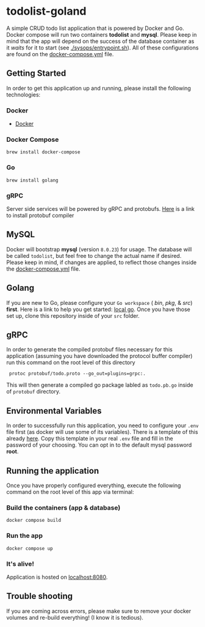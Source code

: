 # todolist-goland
A simple CRUD todo list application that is powered by Docker and Go. Docker compose will run two containers **todolist** and **mysql**. Please keep in mind that the app will depend on the success of the database container as it *waits* for it to start (see [./sysops/entrypoint.sh](https://github.com/marcoantonio224/todolist-goland/blob/main/sysops/entrypoint.sh)). All of these configurations are found on the [docker-compose.yml](https://github.com/marcoantonio224/todolist-goland/blob/main/docker-compose.yml) file.
## Getting Started
In order to get this application up and running, please install the following technologies:
  ### Docker
  - [Docker](https://docs.docker.com/get-docker/)
  ### Docker Compose
    brew install docker-compose

  ### Go
    brew install golang

  ### gRPC
  Server side services will be powered by gRPC and protobufs.
    [Here](https://grpc.io/docs/protoc-installation/) is a link to install protobuf compiler


## MySQL
  Docker will bootstrap **mysql** (version `8.0.23`) for usage. The database will be called `todolist`, but feel free to change the actual name if desired. Please keep in mind, if changes are applied, to reflect those changes inside the [docker-compose.yml](https://github.com/marcoantonio224/todolist-goland/blob/main/docker-compose.yml) file.

## Golang
  If you are new to Go, please configure your `Go workspace` ( *bin*, *pkg*, & *src*) **first**. Here is a link to help you get started: [local go](https://www.digitalocean.com/community/tutorials/how-to-install-go-and-set-up-a-local-programming-environment-on-ubuntu-18-04). Once you have those set up, clone this repository inside of your `src` folder.

## gRPC
In order to generate the compiled protobuf files necessary for this application (assuming you have downloaded the protocol buffer compiler) run this command on the root level of this directory

     protoc protobuf/todo.proto --go_out=plugins=grpc:.
This will then generate a compiled go package labled as `todo.pb.go` inside of `protobuf` directory.

## Environmental Variables
  In order to successfully run this application, you need to configure your `.env` file first (as docker will use some of its variables). There is a template of this already [here](https://github.com/marcoantonio224/todolist-goland/blob/main/.env.template). Copy this template in your real `.env` file and fill in the password of your choosing. You can opt in to the default mysql password **root**.

## Running the application
  Once you have properly configured everything, execute the following command on the root level of this app via terminal:
  ### Build the containers (app & database)
    docker compose build

  ### Run the app
    docker compose up

  ### It's alive!
  Application is hosted on [localhost:8080](http://localhost:8080/).

  ## Trouble shooting
  If you are coming across errors, please make sure to remove your docker volumes and re-build everything! (I know it is tedious).
